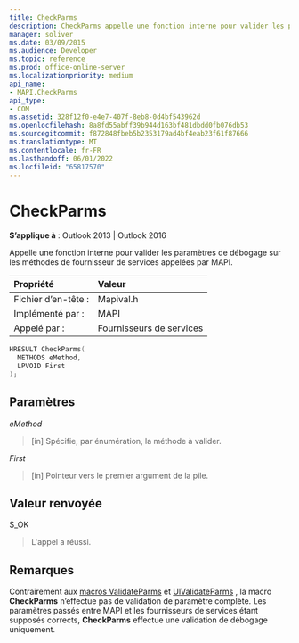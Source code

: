 ```yaml
---
title: CheckParms
description: CheckParms appelle une fonction interne pour valider les paramètres de débogage sur les méthodes de fournisseur de services appelées par MAPI.
manager: soliver
ms.date: 03/09/2015
ms.audience: Developer
ms.topic: reference
ms.prod: office-online-server
ms.localizationpriority: medium
api_name:
- MAPI.CheckParms
api_type:
- COM
ms.assetid: 328f12f0-e4e7-407f-8eb8-0d4bf543962d
ms.openlocfilehash: 8a8fd55abff39b944d163bf481dbdd0fb076db53
ms.sourcegitcommit: f872848fbeb5b2353179ad4bf4eab23f61f87666
ms.translationtype: MT
ms.contentlocale: fr-FR
ms.lasthandoff: 06/01/2022
ms.locfileid: "65817570"
---
```

# <a name="checkparms"></a>CheckParms

  
  
**S’applique à** : Outlook 2013 | Outlook 2016 
  
Appelle une fonction interne pour valider les paramètres de débogage sur les méthodes de fournisseur de services appelées par MAPI. 
  
|Propriété |Valeur |
|:-----|:-----|
|Fichier d’en-tête :  <br/> |Mapival.h  <br/> |
|Implémenté par :  <br/> |MAPI  <br/> |
|Appelé par :  <br/> |Fournisseurs de services  <br/> |
   
```cpp
HRESULT CheckParms(
  METHODS eMethod,
  LPVOID First
);
```

## <a name="parameters"></a>Paramètres

 _eMethod_
  
> [in] Spécifie, par énumération, la méthode à valider. 
    
 _First_
  
> [in] Pointeur vers le premier argument de la pile.
    
## <a name="return-value"></a>Valeur renvoyée

S_OK 
  
> L'appel a réussi.
    
## <a name="remarks"></a>Remarques

Contrairement aux [macros ValidateParms](validateparms.md) et [UlValidateParms](ulvalidateparms.md) , la macro **CheckParms** n’effectue pas de validation de paramètre complète. Les paramètres passés entre MAPI et les fournisseurs de services étant supposés corrects, **CheckParms** effectue une validation de débogage uniquement. 
  


